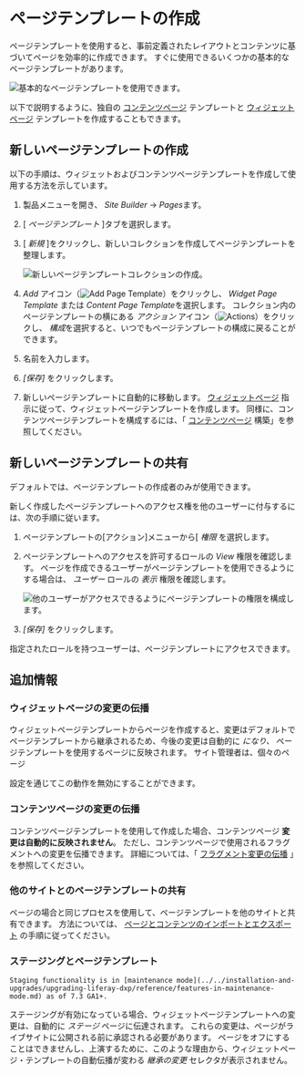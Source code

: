 # ページテンプレートの作成

ページテンプレートを使用すると、事前定義されたレイアウトとコンテンツに基づいてページを効率的に作成できます。 すぐに使用できるいくつかの基本的なページテンプレートがあります。

![基本的なページテンプレートを使用できます。](./creating-a-page-template/images/01.png)

以下で説明するように、独自の [コンテンツページ](../building-and-managing-content-pages/building-content-pages.md) テンプレートと [ウィジェットページ](../understanding-pages/understanding-pages.md#widget-pages) テンプレートを作成することもできます。

## 新しいページテンプレートの作成

以下の手順は、ウィジェットおよびコンテンツページテンプレートを作成して使用する方法を示しています。

1.  製品メニューを開き、 *Site Builder* → *Pages*ます。

2.  [ *ページテンプレート* ]タブを選択します。

3.  [ *新規* ]をクリックし、新しいコレクションを作成してページテンプレートを整理します。

    ![新しいページテンプレートコレクションの作成。](./creating-a-page-template/images/02.png)

4.  *Add* アイコン（![Add Page Template](../../../images/icon-add.png)）をクリックし、 *Widget Page Template* または *Content Page Template*を選択します。 コレクション内のページテンプレートの横にある *アクション* アイコン（![Actions](../../../images/icon-actions.png)）をクリックし、 *構成*を選択すると、いつでもページテンプレートの構成に戻ることができます。

5.  名前を入力します。

6.  *[保存]* をクリックします。

7.  新しいページテンプレートに自動的に移動します。 [ウィジェットページ](../understanding-pages/understanding-pages.md#widget-pages) 指示に従って、ウィジェットページテンプレートを作成します。 同様に、コンテンツページテンプレートを構成するには、「 [コンテンツページ](../building-and-managing-content-pages/building-content-pages.md) 構築」を参照してください。

## 新しいページテンプレートの共有

デフォルトでは、ページテンプレートの作成者のみが使用できます。

新しく作成したページテンプレートへのアクセス権を他のユーザーに付与するには、次の手順に従います。

1.  ページテンプレートの[アクション]メニューから[ *権限* を選択します。

2.  ページテンプレートへのアクセスを許可するロールの *View* 権限を確認します。 ページを作成できるユーザーがページテンプレートを使用できるようにする場合は、 *ユーザー* ロールの *表示* 権限を確認します。

    ![他のユーザーがアクセスできるようにページテンプレートの権限を構成します。](./creating-a-page-template/images/03.png)

3.  *[保存]* をクリックします。

指定されたロールを持つユーザーは、ページテンプレートにアクセスできます。

## 追加情報

### ウィジェットページの変更の伝播

ウィジェットページテンプレートからページを作成すると、変更はデフォルトでページテンプレートから継承されるため、今後の変更は自動的に *になり、* ページテンプレートを使用するページに反映されます。 サイト管理者は、個々のページ</a>

設定を通じてこの動作を無効にすることができます。</p> 



### コンテンツページの変更の伝播

コンテンツページテンプレートを使用して作成した場合、コンテンツページ **変更は自動的に反映されません**。 ただし、コンテンツページで使用されるフラグメントへの変更を伝播できます。 詳細については、「 [フラグメント変更の伝播](../../displaying-content/using-fragments/README.rst) 」を参照してください。



### 他のサイトとのページテンプレートの共有

ページの場合と同じプロセスを使用して、ページテンプレートを他のサイトと共有できます。 方法については、 [ページとコンテンツのインポートとエクスポート](../../building-sites/importing-exporting-pages-and-content.md) の手順に従ってください。



### ステージングとページテンプレート



```{important}
Staging functionality is in [maintenance mode](../../installation-and-upgrades/upgrading-liferay-dxp/reference/features-in-maintenance-mode.md) as of 7.3 GA1+.
```


ステージングが有効になっている場合、ウィジェットページテンプレートへの変更は、自動的に *ステージ* ページに伝達されます。 これらの変更は、ページがライブサイトに公開される前に承認される必要があります。 ページをオフにすることはできませんし、上演するために、このような理由から、ウィジェットページ・テンプレートの自動伝播が変わる *継承の変更* セレクタが表示されません。
